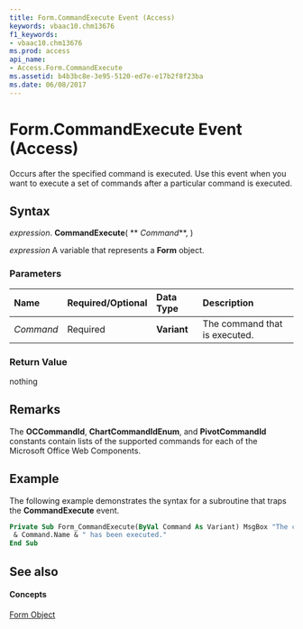 ```yaml
---
title: Form.CommandExecute Event (Access)
keywords: vbaac10.chm13676
f1_keywords:
- vbaac10.chm13676
ms.prod: access
api_name:
- Access.Form.CommandExecute
ms.assetid: b4b3bc8e-3e95-5120-ed7e-e17b2f8f23ba
ms.date: 06/08/2017
---
```



# Form.CommandExecute Event (Access)

Occurs after the specified command is executed. Use this event when you want to execute a set of commands after a particular command is executed.


## Syntax

 _expression_. **CommandExecute**( ** _Command_**, )

 _expression_ A variable that represents a **Form** object.


### Parameters



|**Name**|**Required/Optional**|**Data Type**|**Description**|
|:-----|:-----|:-----|:-----|
| _Command_|Required|**Variant**|The command that is executed.|

### Return Value

nothing


## Remarks

The  **OCCommandId**, **ChartCommandIdEnum**, and **PivotCommandId** constants contain lists of the supported commands for each of the Microsoft Office Web Components.


## Example

The following example demonstrates the syntax for a subroutine that traps the  **CommandExecute** event.


```vb
Private Sub Form_CommandExecute(ByVal Command As Variant) MsgBox "The command specified by " _ 
 & Command.Name & " has been executed." 
End Sub
```


## See also


#### Concepts


[Form Object](form-object-access.md)

